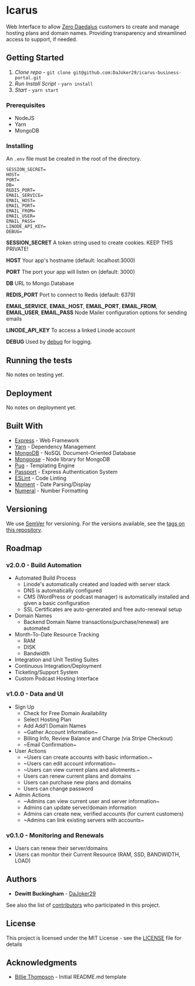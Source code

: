 # Icarus

Web Interface to allow [Zero Daedalus](https://zerodaedalus.com) customers to create and manage hosting plans and domain names. Providing transparency and streamlined access to support, if needed.

## Getting Started

1. *Clone repo* - `git clone git@github.com:DaJoker29/icarus-business-portal.git`
2. *Run Install Script* - `yarn install`
3. *Start* - `yarn start`

### Prerequisites
- NodeJS
- Yarn
- MongoDB

### Installing
An `.env` file must be created in the root of the directory.

```
SESSION_SECRET=
HOST=
PORT=
DB=
REDIS_PORT=
EMAIL_SERVICE=
EMAIL_HOST=
EMAIL_PORT=
EMAIL_FROM=
EMAIL_USER=
EMAIL_PASS=
LINODE_API_KEY=
DEBUG=
```
**SESSION_SECRET** A token string used to create cookies. KEEP THIS PRIVATE!

**HOST** Your app's hostname (default: localhost:3000)

**PORT** The port your app will listen on (default: 3000)

**DB** URL to Mongo Database

**REDIS_PORT** Port to connect to Redis (default: 6379)

**EMAIL_SERVICE**, **EMAIL_HOST**, **EMAIL_PORT**, **EMAIL_FROM**, **EMAIL_USER**, **EMAIL_PASS** Node Mailer configuration options for sending emails

**LINODE_API_KEY** To access a linked Linode account

**DEBUG** Used by [debug](https://github.com/visionmedia/debug) for logging.

## Running the tests
No notes on testing yet.

## Deployment
No notes on deployment yet.

## Built With

* [Express](http://expressjs.com/) - Web Framework
* [Yarn](https://yarnpkg.com/en/) - Dependency Management
* [MongoDB](https://www.mongodb.com/) - NoSQL Document-Oriented Database
* [Mongoose](http://mongoosejs.com/) - Node library for MongoDB
* [Pug](https://pugjs.org/api/getting-started.html) - Templating Engine
* [Passport](http://www.passportjs.org/) - Express Authentication System
* [ESLint](https://eslint.org/) - Code Linting
* [Moment](http://momentjs.com/) - Date Parsing/Display
* [Numeral](http://numeraljs.com/) - Number Formatting

## Versioning

We use [SemVer](http://semver.org/) for versioning. For the versions available, see the [tags on this repository](https://github.com/dajoker29/icarus-business-portal/tags).

## Roadmap
### v2.0.0 - Build Automation
- Automated Build Process
  - Linode's automatically created and loaded with server stack
  - DNS is automatically configured
  - CMS (WordPress or podcast manager) is automatically installed and given a basic configuration
  - SSL Certificates are auto-generated and free auto-renewal setup
- Domain Names
  - Backend Domain Name transactions(purchase/renewal) are automated
- Month-To-Date Resource Tracking
  - RAM
  - DISK
  - Bandwidth
- Integration and Unit Testing Suites
- Continuous Integration/Deployment
- Ticketing/Support System
- Custom Podcast Hosting Interface
### v1.0.0 - Data and UI
- Sign Up
  - Check for Free Domain Availability
  - Select Hosting Plan
  - Add Add'l Domain Names
  - ~Gather Account Information~
  - Billing Info, Review Balance and Charge (via Stripe Checkout)
  - ~Email Confirmation~
- User Actions
  - ~Users can create accounts with basic information.~
  - ~Users can edit account information~
  - ~Users can view current plans and allotments.~
  - Users can renew current plans and domains
  - Users can purchase new plans and domains
  - Users can change password
- Admin Actions
  - ~Admins can view current user and server information~
  - Admins can update server/domain information
  - Admins can create new, verified accounts (for current customers)
  - ~Admins can link existing servers with accounts~
 
### v0.1.0 - Monitoring and Renewals
- Users can renew their server/domains
- Users can monitor their Current Resource (RAM, SSD, BANDWIDTH, LOAD)


## Authors

* **Dewitt Buckingham** - [DaJoker29](https://github.com/DaJoker29)

See also the list of [contributors](https://github.com/dajoker29/icarus-business-portal/contributors) who participated in this project.

## License

This project is licensed under the MIT License - see the [LICENSE](LICENSE) file for details

## Acknowledgments

* [Billie Thompson](https://github.com/PurpleBooth) - Initial README.md template

